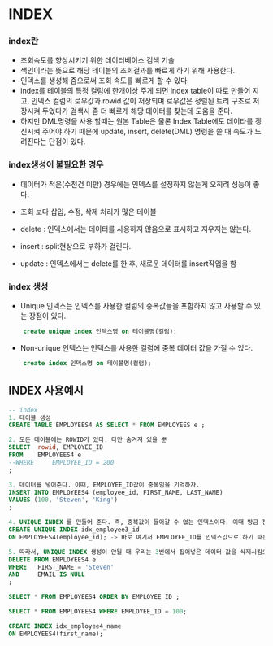 # INDEX
 ### index란
  - 조회속도를 향상시키기 위한 데이터베이스 검색 기술
  - 색인이라는 뜻으로 해당 테이블의 조회결과를 빠르게 하기 위해 사용한다.
  - 인덱스를 생성해 줌으로써 조회 속도를 빠르게 할 수 있다.
  - index를 테이블의 특정 컬럼에 한개이상 주게 되면 index table이 따로 만들어 지고, 인덱스 컬럼의 로우값과 rowid 값이 저장되며 로우값은 정렬된 트리 구조로 저장시켜 두었다가 검색시 좀 더 빠르게 해당 데이터를 찾는데 도움을 준다.
  - 하지만 DML명령을 사용 할때는 원본 Table은 물론 Index Table에도 데이타를 갱신시켜 주어야 하기 때문에 update, insert, delete(DML) 명령을 쓸 때 속도가 느려진다는 단점이 있다.

 ### index생성이 불필요한 경우
  - 데이터가 적은(수천건 미만) 경우에는 인덱스를 설정하지 않는게 오히려 성능이 좋다.
  - 조회 보다 삽입, 수정, 삭제 처리가 많은 테이블

  - delete : 인덱스에서는 데이터를 사용하지 않음으로 표시하고 지우지는 않는다.
  - insert : split현상으로 부하가 걸린다. 
  - update : 인덱스에서는 delete를 한 후, 새로운 데이터를 insert작업을 함

  ### index 생성

   - Unique 인덱스는 인덱스를 사용한 컬럼의 중복값들을 포함하지 않고 사용할 수 있는 장점이 있다.
```SQL
	create unique index 인덱스명 on 테이블명(컬럼);
```

   - Non-unique 인덱스는 인덱스를 사용한 컬럼에 중복 데이터 값을 가질 수 있다.
```SQL
	create index 인덱스명 on 테이블명(컬럼);
```

 ## INDEX 사용예시
 ```SQL
 -- index
 1. 테이블 생성
CREATE TABLE EMPLOYEES4 AS SELECT * FROM EMPLOYEES e ;

2. 모든 테이블에는 ROWID가 있다. 다만 숨겨져 있을 뿐
SELECT 	rowid, EMPLOYEE_ID 
FROM 	EMPLOYEES4 e
--WHERE 	EMPLOYEE_ID = 200
;

3. 데이터를 넣어준다. 이때, EMPLOYEE_ID값이 중복임을 기억하자. 
INSERT INTO EMPLOYEES4 (employee_id, FIRST_NAME, LAST_NAME)
VALUES (100, 'Steven', 'King')
;

4. UNIQUE INDEX 를 만들어 준다. 즉, 중복값이 들어갈 수 없는 인덱스이다. 이때 방금 전에 중복 EMPLOYEE_ID값을 넣어줬기 때문에 오류가 생긴다. 오류의 이유는 'DUPLICATE KEYS FOUND'.
CREATE UNIQUE INDEX idx_employee3_id 
ON EMPLOYEES4(employee_id); -> 바로 여기서 EMPLOYEE_ID를 인덱스값으로 하기 때문이다. 

5. 따라서, UNIQUE INDEX 생성이 안될 때 우리는 3번에서 집어넣은 데이터 값을 삭제시킴으로써 중복값을 없애줄 수 있다. 중복값을 없애고 다시 4번을 실행하면 잘 된다.  
DELETE FROM EMPLOYEES4 e 
WHERE 	FIRST_NAME = 'Steven'
AND 	EMAIL IS NULL 
;

SELECT * FROM EMPLOYEES4 ORDER BY EMPLOYEE_ID ;

SELECT * FROM EMPLOYEES4 WHERE EMPLOYEE_ID = 100;

CREATE INDEX idx_employee4_name 
ON EMPLOYEES4(first_name);
```
